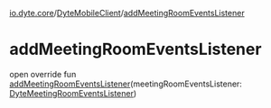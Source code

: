 [io.dyte.core](../index.md)/[DyteMobileClient](index.md)/[addMeetingRoomEventsListener](add-meeting-room-events-listener.md)

# addMeetingRoomEventsListener


open override fun [addMeetingRoomEventsListener](add-meeting-room-events-listener.md)(meetingRoomEventsListener: [DyteMeetingRoomEventsListener](../../com.dyte.mobilecorekmm.listeners/-dyte-meeting-room-events-listener/index.md))
